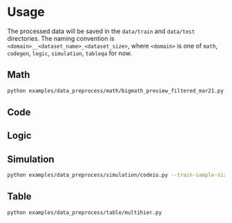 # Usage

The processed data will be saved in the `data/train` and `data/test` directories.
The naming convention is `<domain>__<dataset_name>_<dataset_size>`, where `<domain>` is one of `math`, `codegen`, `logic`, `simulation`, `tableqa` for now.

## Math
```bash
python examples/data_preprocess/math/bigmath_preview_filtered_mar21.py --train-sample-size 10000
```

## Code

## Logic

## Simulation
```bash
python examples/data_preprocess/simulation/codeio.py --train-sample-size 5000 --test-sample-size 500
```

## Table
```bash
python examples/data_preprocess/table/multihier.py
```
